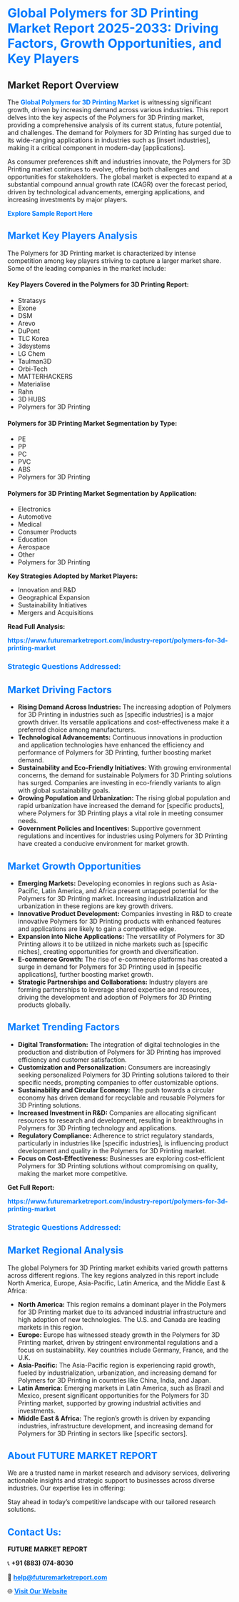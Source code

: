 <h1 style="color: #007BFF;">Global Polymers for 3D Printing Market Report 2025-2033: Driving Factors, Growth Opportunities, and Key Players</h1>

<section id="overview">
<h2>Market Report Overview</h2>
<p>The <a href="https://www.futuremarketreport.com/industry-report/polymers-for-3d-printing-market" style="color: #007BFF; text-decoration: none;"><strong>Global Polymers for 3D Printing Market</strong></a> is witnessing significant growth, driven by increasing demand across various industries. This report delves into the key aspects of the Polymers for 3D Printing market, providing a comprehensive analysis of its current status, future potential, and challenges. The demand for Polymers for 3D Printing has surged due to its wide-ranging applications in industries such as [insert industries], making it a critical component in modern-day [applications].</p>
<p>As consumer preferences shift and industries innovate, the Polymers for 3D Printing market continues to evolve, offering both challenges and opportunities for stakeholders. The global market is expected to expand at a substantial compound annual growth rate (CAGR) over the forecast period, driven by technological advancements, emerging applications, and increasing investments by major players.</p>
</section>

<section id="overview">
<p><a href="https://www.futuremarketreport.com/request-sample/reportId=107263" style="color: #007BFF; text-decoration: none;"><strong>Explore Sample Report Here</strong></a></p>
</section>

<section id="key-players">
<h2 style="color: #007BFF;">Market Key Players Analysis</h2>
<p>The Polymers for 3D Printing market is characterized by intense competition among key players striving to capture a larger market share. Some of the leading companies in the market include:</p>
<h4>Key Players Covered in the Polymers for 3D Printing Report:</h4>
<ul><li>Stratasys</li><li>Exone</li><li>DSM</li><li>Arevo</li><li>DuPont</li><li>TLC Korea</li><li>3dsystems</li><li>LG Chem</li><li>Taulman3D</li><li>Orbi-Tech</li><li>MATTERHACKERS</li><li>Materialise</li><li>Rahn</li><li>3D HUBS</li><li>Polymers for 3D Printing</li></ul>
<h4>Polymers for 3D Printing Market Segmentation by Type:</h4>
<ul><li>PE</li><li>PP</li><li>PC</li><li>PVC</li><li>ABS</li><li>Polymers for 3D Printing</li></ul>

<h4>Polymers for 3D Printing Market Segmentation by Application:</h4>
<ul><li>Electronics</li><li>Automotive</li><li>Medical</li><li>Consumer Products</li><li>Education</li><li>Aerospace</li><li>Other</li><li>Polymers for 3D Printing</li></ul>
<p><strong>Key Strategies Adopted by Market Players:</strong></p>
<ul>
<li>Innovation and R&D</li>
<li>Geographical Expansion</li>
<li>Sustainability Initiatives</li>
<li>Mergers and Acquisitions</li>
</ul>
</section>

<section>
<p><strong>Read Full Analysis: </strong></p><a href="https://www.futuremarketreport.com/industry-report/polymers-for-3d-printing-market" style="color: #007BFF; text-decoration: none;"><strong>https://www.futuremarketreport.com/industry-report/polymers-for-3d-printing-market</strong></a>
<h3 style="color: #007BFF;">Strategic Questions Addressed:</h3>
</section>

<section id="driving-factors">
<h2 style="color: #007BFF;">Market Driving Factors</h2>
<ul>
<li><strong>Rising Demand Across Industries:</strong> The increasing adoption of Polymers for 3D Printing in industries such as [specific industries] is a major growth driver. Its versatile applications and cost-effectiveness make it a preferred choice among manufacturers.</li>
<li><strong>Technological Advancements:</strong> Continuous innovations in production and application technologies have enhanced the efficiency and performance of Polymers for 3D Printing, further boosting market demand.</li>
<li><strong>Sustainability and Eco-Friendly Initiatives:</strong> With growing environmental concerns, the demand for sustainable Polymers for 3D Printing solutions has surged. Companies are investing in eco-friendly variants to align with global sustainability goals.</li>
<li><strong>Growing Population and Urbanization:</strong> The rising global population and rapid urbanization have increased the demand for [specific products], where Polymers for 3D Printing plays a vital role in meeting consumer needs.</li>
<li><strong>Government Policies and Incentives:</strong> Supportive government regulations and incentives for industries using Polymers for 3D Printing have created a conducive environment for market growth.</li>
</ul>
</section>

<section id="growth-opportunities">
<h2 style="color: #007BFF;">Market Growth Opportunities</h2>
<ul>
<li><strong>Emerging Markets:</strong> Developing economies in regions such as Asia-Pacific, Latin America, and Africa present untapped potential for the Polymers for 3D Printing market. Increasing industrialization and urbanization in these regions are key growth drivers.</li>
<li><strong>Innovative Product Development:</strong> Companies investing in R&D to create innovative Polymers for 3D Printing products with enhanced features and applications are likely to gain a competitive edge.</li>
<li><strong>Expansion into Niche Applications:</strong> The versatility of Polymers for 3D Printing allows it to be utilized in niche markets such as [specific niches], creating opportunities for growth and diversification.</li>
<li><strong>E-commerce Growth:</strong> The rise of e-commerce platforms has created a surge in demand for Polymers for 3D Printing used in [specific applications], further boosting market growth.</li>
<li><strong>Strategic Partnerships and Collaborations:</strong> Industry players are forming partnerships to leverage shared expertise and resources, driving the development and adoption of Polymers for 3D Printing products globally.</li>
</ul>
</section>

<section id="trending-factors">
<h2 style="color: #007BFF;">Market Trending Factors</h2>
<ul>
<li><strong>Digital Transformation:</strong> The integration of digital technologies in the production and distribution of Polymers for 3D Printing has improved efficiency and customer satisfaction.</li>
<li><strong>Customization and Personalization:</strong> Consumers are increasingly seeking personalized Polymers for 3D Printing solutions tailored to their specific needs, prompting companies to offer customizable options.</li>
<li><strong>Sustainability and Circular Economy:</strong> The push towards a circular economy has driven demand for recyclable and reusable Polymers for 3D Printing solutions.</li>
<li><strong>Increased Investment in R&D:</strong> Companies are allocating significant resources to research and development, resulting in breakthroughs in Polymers for 3D Printing technology and applications.</li>
<li><strong>Regulatory Compliance:</strong> Adherence to strict regulatory standards, particularly in industries like [specific industries], is influencing product development and quality in the Polymers for 3D Printing market.</li>
<li><strong>Focus on Cost-Effectiveness:</strong> Businesses are exploring cost-efficient Polymers for 3D Printing solutions without compromising on quality, making the market more competitive.</li>
</ul>
</section>

<section>
<p><strong>Get Full Report: </strong></p><a href="https://www.futuremarketreport.com/industry-report/polymers-for-3d-printing-market" style="color: #007BFF; text-decoration: none;"><strong>https://www.futuremarketreport.com/industry-report/polymers-for-3d-printing-market</strong></a>
<h3 style="color: #007BFF;">Strategic Questions Addressed:</h3>
</section>


<section id="regional-analysis">
<h2 style="color: #007BFF;">Market Regional Analysis</h2>
<p>The global Polymers for 3D Printing market exhibits varied growth patterns across different regions. The key regions analyzed in this report include North America, Europe, Asia-Pacific, Latin America, and the Middle East & Africa:</p>
<ul>
<li><strong>North America:</strong> This region remains a dominant player in the Polymers for 3D Printing market due to its advanced industrial infrastructure and high adoption of new technologies. The U.S. and Canada are leading markets in this region.</li>
<li><strong>Europe:</strong> Europe has witnessed steady growth in the Polymers for 3D Printing market, driven by stringent environmental regulations and a focus on sustainability. Key countries include Germany, France, and the U.K.</li>
<li><strong>Asia-Pacific:</strong> The Asia-Pacific region is experiencing rapid growth, fueled by industrialization, urbanization, and increasing demand for Polymers for 3D Printing in countries like China, India, and Japan.</li>
<li><strong>Latin America:</strong> Emerging markets in Latin America, such as Brazil and Mexico, present significant opportunities for the Polymers for 3D Printing market, supported by growing industrial activities and investments.</li>
<li><strong>Middle East & Africa:</strong> The region’s growth is driven by expanding industries, infrastructure development, and increasing demand for Polymers for 3D Printing in sectors like [specific sectors].</li>
</ul>
</section>

<footer>
<h2 style="color: #007BFF;">About FUTURE MARKET REPORT</h2>
<p>We are a trusted name in market research and advisory services, delivering actionable insights and strategic support to businesses across diverse industries. Our expertise lies in offering:</p>

<p>Stay ahead in today’s competitive landscape with our tailored research solutions.</p>

<h2 style="color: #007BFF;">Contact Us:</h2>
<p><strong>FUTURE MARKET REPORT</strong></p>
<p>📞 <strong>+91 (883) 074-8030</strong></p>
<p>📧 <strong><a href="mailto:help@futuremarketreport.com" style="color: #007BFF;">help@futuremarketreport.com</a></strong></p>
<p>🌐 <strong><a href="https://www.futuremarketreport.com/" style="color: #007BFF;">Visit Our Website</a></strong></p>
</footer>
